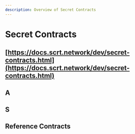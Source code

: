 ```yaml
---
description: Overview of Secret Contracts
---
```


# Secret Contracts

## [https://docs.scrt.network/dev/secret-contracts.html](https://docs.scrt.network/dev/secret-contracts.html)

## A

## S

## Reference Contracts&#x20;
